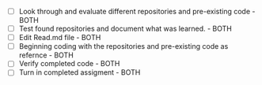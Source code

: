 - [ ] Look through and evaluate different repositories and pre-existing code - BOTH
- [ ] Test found repositories and document what was learned. - BOTH
- [ ] Edit Read.md file - BOTH
- [ ] Beginning coding with the repositories and pre-existing code as refernce - BOTH
- [ ] Verify completed code - BOTH
- [ ] Turn in completed assigment - BOTH

